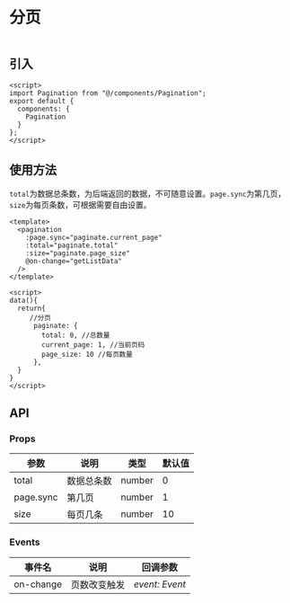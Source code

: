 # 分页

<img :src="$withBase('/imgs/1615969386362.jpg')">

## 引入

```vue
<script>
import Pagination from "@/components/Pagination";
export default {
  components: {
    Pagination
  }
};
</script>
```

## 使用方法

`total`为数据总条数，为后端返回的数据，不可随意设置。`page.sync`为第几页，`size`为每页条数，可根据需要自由设置。

```vue
<template>
  <pagination
    :page.sync="paginate.current_page"
    :total="paginate.total"
    :size="paginate.page_size"
    @on-change="getListData"
  />
</template>

<script>
data(){
  return{
     //分页
      paginate: {
        total: 0, //总数量
        current_page: 1, //当前页码
        page_size: 10 //每页数量
      },
  }
}
</script>
```

## API

### Props

| 参数      | 说明       | 类型   | 默认值 |
| --------- | ---------- | ------ | ------ |
| total     | 数据总条数 | number | 0      |
| page.sync | 第几页     | number | 1      |
| size      | 每页几条   | number | 10     |

### Events

| 事件名    | 说明         | 回调参数       |
| --------- | ------------ | -------------- |
| on-change | 页数改变触发 | _event: Event_ |
